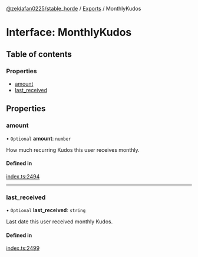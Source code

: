 [@zeldafan0225/stable_horde](../README.md) / [Exports](../modules.md) / MonthlyKudos

# Interface: MonthlyKudos

## Table of contents

### Properties

- [amount](MonthlyKudos.md#amount)
- [last\_received](MonthlyKudos.md#last_received)

## Properties

### amount

• `Optional` **amount**: `number`

How much recurring Kudos this user receives monthly.

#### Defined in

[index.ts:2494](https://github.com/ZeldaFan0225/stable_horde/blob/ca96654/index.ts#L2494)

___

### last\_received

• `Optional` **last\_received**: `string`

Last date this user received monthly Kudos.

#### Defined in

[index.ts:2499](https://github.com/ZeldaFan0225/stable_horde/blob/ca96654/index.ts#L2499)
